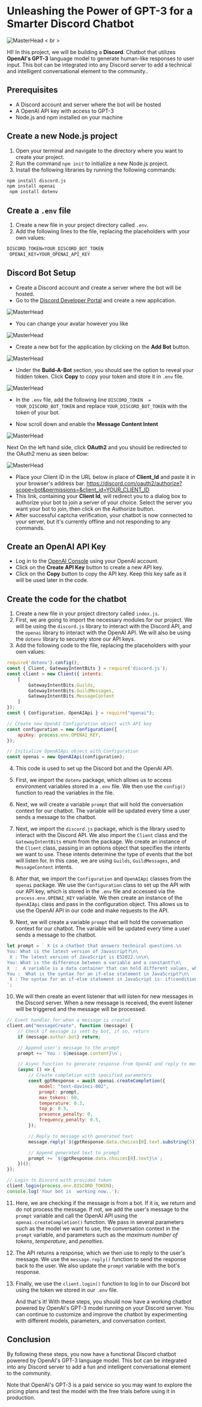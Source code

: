 # Unleashing the Power of GPT-3 for a Smarter Discord Chatbot
![MasterHead](/utils/gif.gif) < br >

HI! In this project, we will be building a **Discord**. Chatbot that utilizes **OpenAI's GPT-3** language model to generate human-like responses to user input. This bot can be integrated into any Discord server to add a technical and intelligent conversational element to the community..

##  Prerequisites

-   A Discord account and server where the bot will be hosted
-   A OpenAI API key with access to GPT-3
-   Node.js and npm installed on your machine

## Create a new Node.js project
1.  Open your terminal and navigate to the directory where you want to create your project.
2.  Run the command `npm init` to initialize a new Node.js project.
3.  Install the following libraries by running the following commands:

```markdown
npm install discord.js
npm install openai
 npm install dotenv
```

##  Create a `.env` file
1.  Create a new file in your project directory called `.env`.
2.  Add the following lines to the file, replacing the placeholders with your own values:

```markdown
DISCORD_TOKEN=YOUR_DISCORD_BOT_TOKEN
 OPENAI_KEY=YOUR_OPENAI_API_KEY
```
## Discord Bot Setup
-  Create a Discord account and create a server where the bot will be hosted.
- Go to the [Discord Developer Portal](https://discord.com/developers/applications) and create a new application.

![MasterHead](./gif/me.gif)<br>

- You can change your avatar however you like


![MasterHead](./gif/me.gif)<br>

-  Create a new bot for the application by clicking on the **Add Bot** button.

![MasterHead](./gif/me.gif)<br>

- Under the **Build-A-Bot** section, you should see the option to reveal your hidden token. Click **Copy** to copy your token and store it in `.env` file.

![MasterHead](./gif/me.gif)<br>

- In the `.env` file, add the following line `DISCORD_TOKEN  = YOUR_DISCORD_BOT_TOKEN` and replace `YOUR_DISCORD_BOT_TOKEN` with the token of your bot.

-  Now scroll down and enable the **Message Content Intent**

![MasterHead](./gif/me.gif)<br>

Next On the left hand side, click **OAuth2** and you should be redirected to the OAuth2 menu as seen below:

![MasterHead](./gif/me.gif)<br>

- Place your Client ID in the URL below in place of **Client_Id** and paste it in your browser's address bar.
   https://discord.com/oauth2/authorize?scope=bot&permissions=&client_id=YOUR_CLIENT_ID
- This link, containing your **Client Id**, will redirect you to a dialog box to authorize your bot to join a server of your choice. Select the server you want your bot to join, then click on the Authorize button.
- After successful captcha verification, your chatbot is now connected to your server, but it's currently offline and not responding to any commands.

##  Create an OpenAI API Key
-  Log in to the [OpenAI Console](https://beta.openai.com/account/api-keys) using your OpenAI account.
- Click on the **Create API Key** button to create a new API key.
- Click on the **Copy** button to copy the API key. Keep this key safe as it will be used later in the code.

## Create the code for the chatbot
1.  Create a new file in your project directory called `index.js`.
2. First, we are going to import the necessary modules for our project. We will be using the `discord.js` library to interact with the Discord API, and the `openai` library to interact with the OpenAI API. We will also be using the `dotenv` library to securely store our API keys.
3.  Add the following code to the file, replacing the placeholders with your own values: 

```javascript
require('dotenv').config();
const { Client, GatewayIntentBits } = require('discord.js');
const client = new Client({ intents: 
    [
        GatewayIntentBits.Guilds, 
        GatewayIntentBits.GuildMessages, 
        GatewayIntentBits.MessageContent
    ] 
});
const { Configuration, OpenAIApi } = require("openai");

// Create new OpenAI Configuration object with API key
const configuration = new Configuration({
    apiKey: process.env.OPENAI_KEY,
});

// Initialize OpenAIApi object with Configuration
const openai = new OpenAIApi(configuration);
```
4. This code is used to set up the Discord bot and the OpenAI API.

5. First, we import the `dotenv` package, which allows us to access environment variables stored in a `.env` file. We then use the `config()` function to read the variables in the file.

6. Next, we will create a variable `prompt` that will hold the conversation context for our chatbot. The variable will be updated every time a user sends a message to the chatbot.

7. Next, we import the `discord.js` package, which is the library used to interact with the Discord API. We also import the `Client` class and the `GatewayIntentBits` enum from the package. We create an instance of the `Client` class, passing in an options object that specifies the intents we want to use. These intents determine the type of events that the bot will listen for. In this case, we are using `Guilds`, `GuildMessages`, and `MessageContent` intents.

8. After that, we import the `Configuration` and `OpenAIApi` classes from the `openai` package. We use the `Configuration` class to set up the API with our API key, which is stored in the `.env` file and accessed via the `process.env.OPENAI_KEY` variable. We then create an instance of the `OpenAIApi` class and pass in the configuration object. This allows us to use the OpenAI API in our code and make requests to the API.

9. Next, we will create a variable `prompt` that will hold the conversation context for our chatbot. The variable will be updated every time a user sends a message to the chatbot.

```javascript
let prompt = ` X is a chatbot that answers technical questions.\n
You: What is the latest version of Javascript?\n\
 X : The latest version of JavaScript is ES2022.\n\n\
You: What is the difference between a variable and a constant?\n\
X  :  A variable is a data container that can hold different values, while a constant is a variable whose value cannot be changed.\n\
You :  What is the syntax for an if-else statement in JavaScript?\n\
 X : The syntax for an if-else statement in JavaScript is: if(condition){//code to execute if true} else{//code to execute if false}.\n\
`;
```
10. We will then create an event listener that will listen for new messages in the Discord server. When a new message is received, the event listener will be triggered and the message will be processed.

```javascript
// Event handler for when a message is created
client.on("messageCreate", function (message) {
    // Check if message is sent by bot, if so, return
    if (message.author.bot) return;

    // Append user's message to the prompt
    prompt += `You : ${message.content}\n`;

    // Async function to generate response from OpenAI and reply to message
    (async () => {
        // Create completion with specified parameters
        const gptResponse = await openai.createCompletion({
            model: "text-davinci-002",
            prompt: prompt,
            max_tokens: 60,
            temperature: 0.3,
            top_p: 0.3,
            presence_penalty: 0,
            frequency_penalty: 0.5,
        });

        // Reply to message with generated text
        message.reply(`${gptResponse.data.choices[0].text.substring(5)}`);

        // Append generated text to prompt
        prompt += `${gptResponse.data.choices[0].text}\n`;
    })();
});

// Login to Discord with provided token
client.login(process.env.DISCORD_TOKEN);
console.log('Your bot is  working now..');
```

11. Here, we are checking if the message is from a bot. If it is, we return and do not process the message. If not, we add the user's message to the `prompt` variable and call the OpenAI API using the `openai.createCompletion()` function. We pass in several parameters such as the model we want to use, the conversation context in the `prompt` variable, and parameters such as the *maximum number of tokens*, *temperature*, and *penalties*.
 
 12. The API returns a response, which we then use to reply to the user's message. We use the `message.reply()` function to send the response back to the user. We also update the `prompt` variable with the bot's response. 
 
 13. Finally, we use the `client.login()` function to log in to our Discord bot using the token we stored in our `.env` file.

     And that's it! With these steps, you should now have a working chatbot powered by OpenAI's GPT-3 model running on your Discord server. You can continue to customize and improve the chatbot by experimenting with different models, parameters, and conversation context. 


## Conclusion
By following these steps, you now have a functional Discord chatbot powered by OpenAI's GPT-3 language model. This bot can be integrated into any Discord server to add a fun and intelligent conversational element to the community.

Note that OpenAI's GPT-3 is a paid service so you may want to explore the pricing plans and test the model with the free trials before using it in production.





